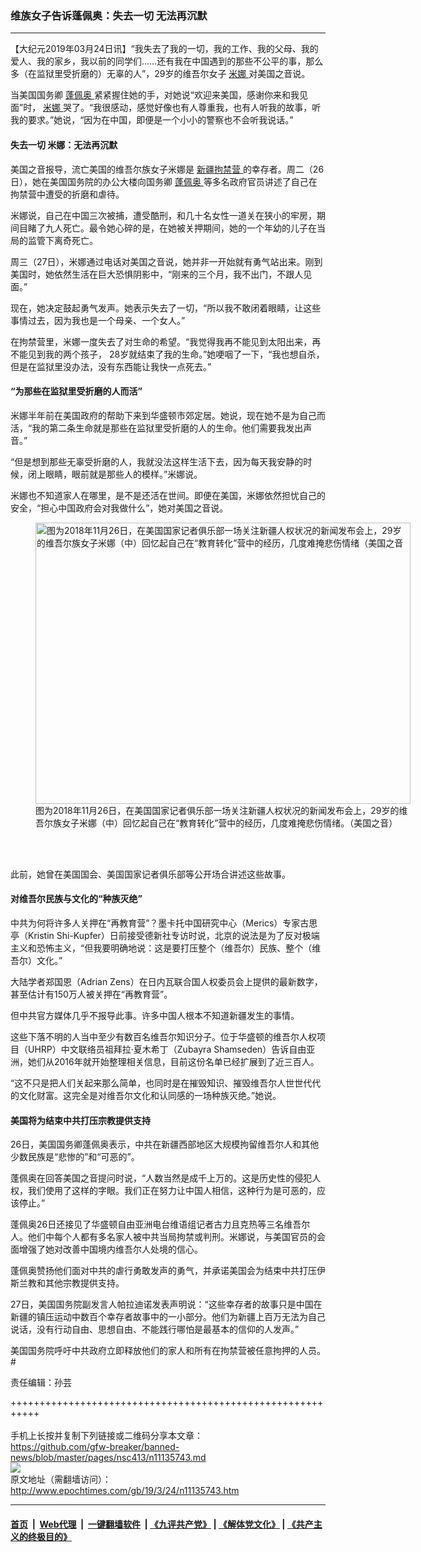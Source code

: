 ### 维族女子告诉蓬佩奥：失去一切 无法再沉默
------------------------

<p>
 【大纪元2019年03月24日讯】“我失去了我的一切，我的工作、我的父母、我的爱人、我的家乡，我以前的同学们……还有我在中国遇到的那些不公平的事，那么多（在监狱里受折磨的）无辜的人”，29岁的维吾尔女子
 <a href="http://www.epochtimes.com/gb/tag/%E7%B1%B3%E5%A8%9C.html">
  米娜
 </a>
 对美国之音说。
</p>
<p>
 当美国国务卿
 <a href="http://www.epochtimes.com/gb/tag/%E8%93%AC%E4%BD%A9%E5%A5%A5.html">
  蓬佩奥
 </a>
 紧紧握住她的手，对她说“欢迎来美国，感谢你来和我见面”时，
 <a href="http://www.epochtimes.com/gb/tag/%E7%B1%B3%E5%A8%9C.html">
  米娜
 </a>
 哭了。“我很感动，感觉好像也有人尊重我，也有人听我的故事，听我的要求。”她说，“因为在中国，即便是一个小小的警察也不会听我说话。”
</p>
<h4>
 失去一切 米娜：无法再沉默
</h4>
<p>
 美国之音报导，流亡美国的维吾尔族女子米娜是
 <a href="http://www.epochtimes.com/gb/tag/%E6%96%B0%E7%96%86%E6%8B%98%E7%A6%81%E8%90%A5.html">
  新疆拘禁营
 </a>
 的幸存者。周二（26日），她在美国国务院的办公大楼向国务卿
 <a href="http://www.epochtimes.com/gb/tag/%E8%93%AC%E4%BD%A9%E5%A5%A5.html">
  蓬佩奥
 </a>
 等多名政府官员讲述了自己在拘禁营中遭受的折磨和虐待。
</p>
<p>
 米娜说，自己在中国三次被捕，遭受酷刑，和几十名女性一道关在狭小的牢房，期间目睹了九人死亡。最令她心碎的是，在她被关押期间，她的一个年幼的儿子在当局的监管下离奇死亡。
</p>
<p>
 周三（27日），米娜通过电话对美国之音说，她并非一开始就有勇气站出来。刚到美国时，她依然生活在巨大恐惧阴影中，“刚来的三个月，我不出门，不跟人见面。”
</p>
<p>
 现在，她决定鼓起勇气发声。她表示失去了一切，“所以我不敢闭着眼睛，让这些事情过去，因为我也是一个母亲、一个女人。”
</p>
<p>
 在拘禁营里，米娜一度失去了对生命的希望。“我觉得我再不能见到太阳出来，再不能见到我的两个孩子， 28岁就结束了我的生命。”她哽咽了一下，“我也想自杀，但是在监狱里没办法，没有东西能让我快一点死去。”
</p>
<h4>
 “为那些在监狱里受折磨的人而活”
</h4>
<p>
 米娜半年前在美国政府的帮助下来到华盛顿市郊定居。她说，现在她不是为自己而活，“我的第二条生命就是那些在监狱里受折磨的人的生命。他们需要我发出声音。”
</p>
<p>
 “但是想到那些无辜受折磨的人，我就没法这样生活下去，因为每天我安静的时候，闭上眼睛，眼前就是那些人的模样。”米娜说。
</p>
<p>
 米娜也不知道家人在哪里，是不是还活在世间。即便在美国，米娜依然担忧自己的安全，“担心中国政府会对我做什么”，她对美国之音说。
</p>
<figure class="wp-caption aligncenter" id="attachment_11147173" style="width: 600px">
 <a href="http://i.epochtimes.com/assets/uploads/2019/03/9371A562-7A8C-4504-8907-5E6A471DEA62_w650_r0_s.jpg">
  <img alt="图为2018年11月26日，在美国国家记者俱乐部一场关注新疆人权状况的新闻发布会上，29岁的维吾尔族女子米娜（中）回忆起自己在“教育转化”营中的经历，几度难掩悲伤情绪（美国之音" class="wp-image-11147173 size-large" height="450" src="http://i.epochtimes.com/assets/uploads/2019/03/9371A562-7A8C-4504-8907-5E6A471DEA62_w650_r0_s-600x450.jpg" width="600"/>
 </a>
 <br/><figcaption class="wp-caption-text">
  图为2018年11月26日，在美国国家记者俱乐部一场关注新疆人权状况的新闻发布会上，29岁的维吾尔族女子米娜（中）回忆起自己在“教育转化”营中的经历，几度难掩悲伤情绪。（美国之音）
 </figcaption><br/>
</figure><br/>
<p>
 此前，她曾在美国国会、美国国家记者俱乐部等公开场合讲述这些故事。
</p>
<h4>
 对维吾尔民族与文化的“种族灭绝”
</h4>
<p>
 中共为何将许多人关押在“再教育营”？墨卡托中国研究中心（Merics）专家古思亭（Kristin Shi-Kupfer）日前接受德新社专访时说，北京的说法是为了反对极端主义和恐怖主义，“但我要明确地说：这是要打压整个（维吾尔）民族、整个（维吾尔）文化。”
</p>
<p>
 大陆学者郑国恩（Adrian Zens）在日内瓦联合国人权委员会上提供的最新数字，甚至估计有150万人被关押在“再教育营”。
</p>
<p>
 但中共官方媒体几乎不报导此事。许多中国人根本不知道新疆发生的事情。
</p>
<p>
 这些下落不明的人当中至少有数百名维吾尔知识分子。位于华盛顿的维吾尔人权项目（UHRP）中文联络员祖拜拉·夏木希丁（Zubayra Shamseden）告诉自由亚洲，她们从2016年就开始整理相关信息，目前这份名单已经扩展到了近三百人。
</p>
<p>
 “这不只是把人们关起来那么简单，也同时是在摧毁知识、摧毁维吾尔人世世代代的文化财富。这完全是对维吾尔文化和认同感的一场种族灭绝。”她说。
</p>
<h4>
 美国将为结束中共打压宗教提供支持
</h4>
<p>
 26日，美国国务卿蓬佩奥表示，中共在新疆西部地区大规模拘留维吾尔人和其他少数民族是“悲惨的”和“可恶的”。
</p>
<p>
 蓬佩奥在回答美国之音提问时说，“人数当然是成千上万的。这是历史性的侵犯人权，我们使用了这样的字眼。我们正在努力让中国人相信，这种行为是可恶的，应该停止。”
</p>
<p>
 蓬佩奥26日还接见了华盛顿自由亚洲电台维语组记者古力且克热等三名维吾尔人。他们中每个人都有多名家人被中共当局拘禁或判刑。米娜说，与美国官员的会面增强了她对改善中国境内维吾尔人处境的信心。
</p>
<p>
 蓬佩奥赞扬他们面对中共的虐行勇敢发声的勇气，并承诺美国会为结束中共打压伊斯兰教和其他宗教提供支持。
</p>
<p>
 27日，美国国务院副发言人帕拉迪诺发表声明说：“这些幸存者的故事只是中国在新疆的镇压运动中数百个幸存者故事中的一小部分。他们为新疆上百万无法为自己说话，没有行动自由、思想自由、不能践行哪怕是最基本的信仰的人发声。”
</p>
<p>
 美国国务院呼吁中共政府立即释放他们的家人和所有在拘禁营被任意拘押的人员。#
</p>
<p>
 责任编辑：孙芸
</p>

+++++++++++++++++++++++++++++++++++++++++++++++++++++++++++<br/><br/>
手机上长按并复制下列链接或二维码分享本文章：<br/>
https://github.com/gfw-breaker/banned-news/blob/master/pages/nsc413/n11135743.md <br/>
<a href='https://github.com/gfw-breaker/banned-news/blob/master/pages/nsc413/n11135743.md'><img src='https://github.com/gfw-breaker/banned-news/blob/master/pages/nsc413/n11135743.md.png'/></a> <br/>
原文地址（需翻墙访问）：http://www.epochtimes.com/gb/19/3/24/n11135743.htm


------------------------
#### [首页](https://github.com/gfw-breaker/banned-news/blob/master/README.md) &nbsp;|&nbsp; [Web代理](https://github.com/labour-camp/helloworld) &nbsp;|&nbsp; [一键翻墙软件](https://github.com/gfw-breaker/nogfw/blob/master/README.md) &nbsp;| [《九评共产党》](https://github.com/gfw-breaker/9ping.md/blob/master/README.md#九评之一评共产党是什么) | [《解体党文化》](https://github.com/gfw-breaker/jtdwh.md/blob/master/README.md) | [《共产主义的终极目的》](https://github.com/gfw-breaker/gczydzjmd.md/blob/master/README.md)

